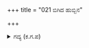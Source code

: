 +++
title = "021 ಬಿಗಿದ ಹುಬ್ಬಿನ"

+++

<details><summary>ಗದ್ಯ (ಕ.ಗ.ಪ) </summary>

21. ಹುಬ್ಬು ಗಂಟುಹಾಕಿದ, ಬಿಲ್ಲನ್ನು ಎಳೆದು ಸಿದ್ಧನಾಗಿ,  ವೇಗದ ರಥದಲ್ಲಿ ಮಂಡಿಗಳನ್ನು ಮಡಿಚಿದ್ದ, , ಓರೆದೃಷ್ಟಿಯುಳ್ಳವನಾಗಿದ್ದ ಕಾಂತಿಯುಕ್ತವಾದ ಬಾಣಗಳನ್ನು ಹೊಂದಿ ಅವನ್ನು ಪ್ರಯೋಗಿಸಲು ಬೆನ್ನನ್ನು ಬಗ್ಗಿಸಿದ್ದ  ಕರ್ಣನು ಹೆಚ್ಚಾದ ಕೋಪವನ್ನು ನುಂಗುತ್ತ,  ಹೊಮ್ಮಿದ ನಗೆಯ ಅಲೆಗಳಲ್ಲಿಯೇ  ಶತ್ರುಗಳನ್ನು ನುಂಗುವ ಹಾಗೆ ನೋಡುತ್ತ ವಾಯುಪುತ್ರ ಭೀಮನನ್ನು ಮೂದಲಿಸಿದನು.
</details>
